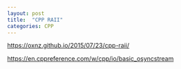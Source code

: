```yaml
---
layout: post
title:  "CPP RAII"
categories: CPP
---
```

https://oxnz.github.io/2015/07/23/cpp-raii/

https://en.cppreference.com/w/cpp/io/basic_osyncstream
